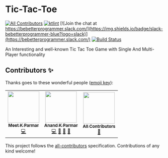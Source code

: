 # Tic-Tac-Toe

[![All Contributors](https://img.shields.io/badge/all_contributors-3-orange.svg?style=flat-square)](#contributors-)
[![ktlint](https://img.shields.io/badge/code%20style-%E2%9D%A4-FF4081.svg)](https://ktlint.github.io/)
[![Join the chat at https://bebetterprogrammer.slack.com/](https://img.shields.io/badge/slack-bebetterprogrammer-blue?logo=slack)](https://bebetterprogrammer.slack.com/)
[![Build Status](https://api.travis-ci.com/Be-Better-Programmer/Tic-Tac-Toe.svg?branch=develop)](https://travis-ci.com/github/Be-Better-Programmer/Tic-Tac-Toe)

An Interesting and well-known Tic Tac Toe Game with Single And Multi-Player functionality

## Contributors ✨

Thanks goes to these wonderful people ([emoji key](https://allcontributors.org/docs/en/emoji-key)):

<!-- ALL-CONTRIBUTORS-LIST:START - Do not remove or modify this section -->
<!-- prettier-ignore-start -->
<!-- markdownlint-disable -->
<table>
  <tr>
    <td align="center"><a href="https://www.linkedin.com/in/meetkparmar/"><img src="https://avatars1.githubusercontent.com/u/40732154?v=4" width="100px;" alt=""/><br /><sub><b>Meet K Parmar</b></sub></a><br /><a href="https://github.com/Be-Better-Programmer/Tic-Tac-Toe/commits?author=meetkparmar" title="Code">💻</a></td>
    <td align="center"><a href="http://linkedin.com/in/anandkparmar"><img src="https://avatars2.githubusercontent.com/u/20661863?v=4" width="100px;" alt=""/><br /><sub><b>Anand K Parmar</b></sub></a><br /><a href="https://github.com/Be-Better-Programmer/Tic-Tac-Toe/commits?author=anandkumarkparmar" title="Code">💻</a> <a href="#projectManagement-anandkumarkparmar" title="Project Management">📆</a> <a href="https://github.com/Be-Better-Programmer/Tic-Tac-Toe/pulls?q=is%3Apr+reviewed-by%3Aanandkumarkparmar" title="Reviewed Pull Requests">👀</a> <a href="#design-anandkumarkparmar" title="Design">🎨</a></td>
    <td align="center"><a href="https://allcontributors.org"><img src="https://avatars1.githubusercontent.com/u/46410174?v=4" width="100px;" alt=""/><br /><sub><b>All Contributors</b></sub></a><br /><a href="https://github.com/Be-Better-Programmer/Tic-Tac-Toe/commits?author=all-contributors" title="Documentation">📖</a></td>
  </tr>
</table>

<!-- markdownlint-enable -->
<!-- prettier-ignore-end -->
<!-- ALL-CONTRIBUTORS-LIST:END -->

This project follows the [all-contributors](https://github.com/all-contributors/all-contributors) specification. Contributions of any kind welcome!
